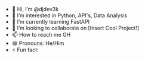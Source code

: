 - 👋 Hi, I’m @djdev3k
- 👀 I’m interested in Python, API's, Data Analysis
- 🌱 I’m currently learning FastAPI
- 💞️ I’m looking to collaborate on [Insert Cool Project!]
- 📫 How to reach me GH
- 😄 Pronouns: He/Him
- ⚡ Fun fact: 


<!---
djdev3k/djdev3k is a ✨ special ✨ repository because its `README.md` (this file) appears on your GitHub profile.
You can click the Preview link to take a look at your changes.
--->
